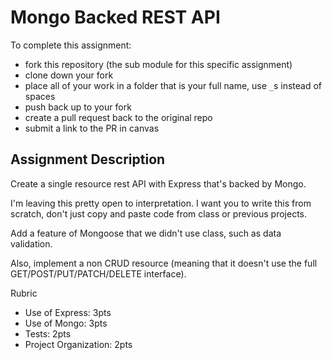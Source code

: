 Mongo Backed REST API
==========================
To complete this assignment:
  * fork this repository (the sub module for this specific assignment)
  * clone down your fork
  * place all of your work in a folder that is your full name, use `_`s instead of spaces
  * push back up to your fork
  * create a pull request back to the original repo
  * submit a link to the PR in canvas

Assignment Description
--------------------------
Create a single resource rest API with Express that's backed by Mongo.

I'm leaving this pretty open to interpretation. I want you to write this from scratch, don't just copy and paste code from class or previous projects.

Add a feature of Mongoose that we didn't use class, such as data validation.

Also, implement a non CRUD resource (meaning that it doesn't use the full GET/POST/PUT/PATCH/DELETE interface).

 

Rubric

  * Use of Express: 3pts
  * Use of Mongo: 3pts
  * Tests: 2pts
  * Project Organization: 2pts
